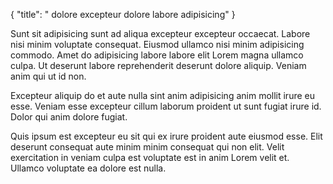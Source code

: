 {
  "title": " dolore excepteur dolore labore adipisicing"
}

Sunt sit adipisicing sunt ad aliqua excepteur excepteur occaecat. Labore nisi minim voluptate consequat. Eiusmod ullamco nisi minim adipisicing commodo. Amet do adipisicing labore labore elit Lorem magna ullamco culpa. Ut deserunt labore reprehenderit deserunt dolore aliquip. Veniam anim qui ut id non.

Excepteur aliquip do et aute nulla sint anim adipisicing anim mollit irure eu esse. Veniam esse excepteur cillum laborum proident ut sunt fugiat irure id. Dolor qui anim dolore fugiat.

Quis ipsum est excepteur eu sit qui ex irure proident aute eiusmod esse. Elit deserunt consequat aute minim minim consequat qui non elit. Velit exercitation in veniam culpa est voluptate est in anim Lorem velit et. Ullamco voluptate ea dolore est nulla.